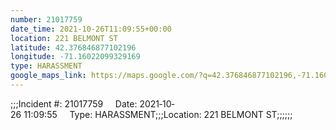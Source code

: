 ```yaml
---
number: 21017759
date_time: 2021-10-26T11:09:55+00:00
location: 221 BELMONT ST
latitude: 42.376846877102196
longitude: -71.16022099329169
type: HARASSMENT
google_maps_link: https://maps.google.com/?q=42.376846877102196,-71.16022099329169
---
```


;;;Incident #: 21017759     Date: 2021‐10‐26 11:09:55     Type: HARASSMENT;;;Location: 221 BELMONT ST;;;;;;
